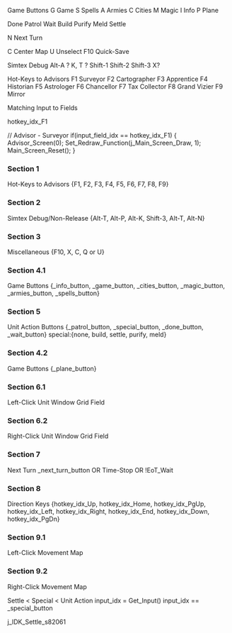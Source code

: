 

Game Buttons
G   Game
S   Spells
A   Armies
C   Cities
M   Magic
I   Info
P   Plane

Done
Patrol
Wait
Build
Purify
Meld
Settle

N   Next Turn

C   Center Map
U   Unselect
F10 Quick-Save

Simtex Debug
Alt-A
? K, T ?
Shift-1
Shift-2
Shift-3
X?

Hot-Keys to Advisors
F1  Surveyor
F2  Cartographer
F3  Apprentice
F4  Historian
F5  Astrologer
F6  Chancellor
F7  Tax Collector
F8  Grand Vizier
F9  Mirror


Matching Input to Fields

hotkey_idx_F1

// Advisor - Surveyor
if(input_field_idx == hotkey_idx_F1)
{
    Advisor_Screen(0);
    Set_Redraw_Function(j_Main_Screen_Draw, 1);
    Main_Screen_Reset();
}

### Section 1
Hot-Keys to Advisors    {F1, F2, F3, F4, F5, F6, F7, F8, F9}
### Section 2
Simtex Debug/Non-Release    {Alt-T, Alt-P, Alt-K, Shift-3, Alt-T, Alt-N}
### Section 3
Miscellaneous           {F10, X, C, Q or U}
### Section 4.1
Game Buttons            {_info_button, _game_button, _cities_button, _magic_button, _armies_button, _spells_button}
### Section 5
Unit Action Buttons     {_patrol_button, _special_button, _done_button, _wait_button} special:{none, build, settle, purify, meld}
### Section 4.2
Game Buttons            {_plane_button}
### Section 6.1
Left-Click Unit Window Grid Field
### Section 6.2
Right-Click Unit Window Grid Field
### Section 7
Next Turn               _next_turn_button OR Time-Stop OR !EoT_Wait
### Section 8
Direction Keys          {hotkey_idx_Up, hotkey_idx_Home, hotkey_idx_PgUp, hotkey_idx_Left, hotkey_idx_Right, hotkey_idx_End, hotkey_idx_Down, hotkey_idx_PgDn}
### Section 9.1
Left-Click Movement Map
### Section 9.2
Right-Click Movement Map



Settle < Special < Unit Action
input_idx = Get_Input()
input_idx == _special_button

j_IDK_Settle_s82061

